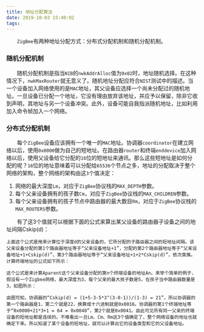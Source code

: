 ```yaml
---
title: 地址分配算法
date: 2019-10-03 15:40:02
tags:
---
```

&emsp;&emsp;`ZigBee`有两种地址分配方式：分布式分配机制和随机分配机制。

### 随机分配机制

&emsp;&emsp;随机分配机制是指当`NIB`的`nwkAddrAlloc`值为`0x02`时，地址随机选择。在这种情况下，`nwkMaxRouter`就无意义了。随机地址分配应符合`NIST`测试中的描述。当一个设备加入网络使用的是`MAC`地址，其父设备应选择一个尚未分配过的随机地址。一旦设备已分配一个地址，它没有理由放弃该地址，并应予以保留，除非它收到声明，其地址与另一个设备冲突。此外，设备可能自我指派随机地址，比如利用加入命令帧加入一个网络。

### 分布式分配机制

&emsp;&emsp;每个`ZigBee`设备应该拥有一个唯一的`MAC`地址。协调器`coordinator`在建立网络以后，使用`0x0000`做为自己的短地址。在路由器`router`和终端`enddevice`加入网络以后，使用父设备给它分配的`16`位的短地址来通讯。那么这些短地址是如何分配的呢？`16`位的地址意味着可以分配给`65536`个节点之多，地址的分配取决于整个网络的架构，整个网络的架构由这`3`个值决定：

1. 网络的最大深度`Lm`，对应于`ZigBee`协议栈的`MAX_DEPTH`参数。
2. 每个父亲设备拥有的孩子数`Cm`，对应于`ZigBee`协议栈的`MAX_CHILDREN`参数。
3. 每个父亲设备拥有的孩子节点中路由器的最大数目`Rm`，对应于`ZigBee`协议栈的`MAX_ROUTERS`参数。

&emsp;&emsp;有了这3个值就可以根据下面的公式来算出某父设备的路由器子设备之间的地址间隔Cskip(d)：

    上面这个公式是用来计算位于深度d的父亲设备的，它所分配的子路由器之间的短地址间隔。该父亲设备分配的第1个路由器地址等于“父亲设备地址+1”，分配的第2个路由器地址等于“父亲设备地址+1+Cskip(d)”，第3个路由器地址等于“父亲设备地址+1+2*Cskip(d)”，依次类推。计算终端地址的公式如下所示：

    这个公式是来计算Aparent这个父亲设备分配的第n个终端设备的地址An。来举个简单的例子，假设有一个Zigbee网络，最大深度为3，每个父亲的最大孩子数是5，在孩子当中路由器数量是3，如图所示：

    由图可知，协调器的“Cskip(d) = (1+5-3-5*3^(3-0-1))/(1-3) = 21”，所以协调器的第一个路由器是1，第二个就是22，换算成十六进制就是0x0016。协调器的第1个终端地址等于“0x0000+21*3+1 = 64 = 0x0040”，第2个就是0x0041。由此可见所有同一父亲的终端设备的短地址都是连续的。不难看出一旦Lm、Cm、Rm这3个值确定了，整个网络设备的地址也就确定下来。所以知道了某个设备的短地址，就可以计算出它的设备类型和它的父设备地址。
